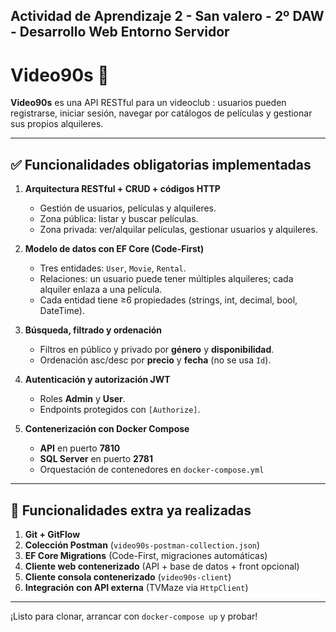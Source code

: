 Actividad de Aprendizaje 2 - San valero - 2º DAW - Desarrollo Web Entorno Servidor 
----------------------------------------------------------------------------------

# Video90s 🎥

**Video90s** es una API RESTful para un videoclub : usuarios pueden registrarse, iniciar sesión, navegar por catálogos de películas y gestionar sus propios alquileres.

---

## ✅ Funcionalidades obligatorias implementadas

1. **Arquitectura RESTful + CRUD + códigos HTTP**  
   - Gestión de usuarios, películas y alquileres.  
   - Zona pública: listar y buscar películas.  
   - Zona privada: ver/alquilar películas, gestionar usuarios y alquileres.

2. **Modelo de datos con EF Core (Code-First)**  
   - Tres entidades: `User`, `Movie`, `Rental`.  
   - Relaciones: un usuario puede tener múltiples alquileres; cada alquiler enlaza a una película.  
   - Cada entidad tiene ≥6 propiedades (strings, int, decimal, bool, DateTime).

3. **Búsqueda, filtrado y ordenación**  
   - Filtros en público y privado por **género** y **disponibilidad**.  
   - Ordenación asc/desc por **precio** y **fecha** (no se usa `Id`).

4. **Autenticación y autorización JWT**  
   - Roles **Admin** y **User**.  
   - Endpoints protegidos con `[Authorize]`.

5. **Contenerización con Docker Compose**  
   - **API** en puerto **7810**  
   - **SQL Server** en puerto **2781**  
   - Orquestación de contenedores en `docker-compose.yml`

---

## 🚀 Funcionalidades extra ya realizadas

1. **Git + GitFlow**  
2. **Colección Postman** (`video90s-postman-collection.json`)  
3. **EF Core Migrations** (Code-First, migraciones automáticas)  
4. **Cliente web contenerizado** (API + base de datos + front opcional)  
5. **Cliente consola contenerizado** (`video90s-client`)  
6. **Integración con API externa** (TVMaze via `HttpClient`)  

---

¡Listo para clonar, arrancar con `docker-compose up` y probar!  
